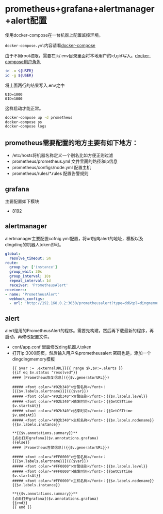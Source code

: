 # prometheus+grafana+alertmanager+alert配置

使用docker-compose在一台机器上配置监控环境。

`docker-compose.yml`内容请看[docker-compose](./docker-compose.yml)

由于不用root权限，需要在jk/.env目录里面将本地用户的id,gid写入。[docker-compose用户角色](https://jtreminio.com/blog/running-docker-containers-as-current-host-user/)

```bash
id -u ${USER}
id -g ${USER}
```

将上面两行的结果写入.env之中
```env
UID=1000
GID=1000
```

这样启动才能正常。

```bash
docker-compose up -d prometheus
docker-compose ps
docker-compose logs
```

## prometheus需要配置的地方主要有如下地方：

- /etc/hosts将机器名称定义一个别名比如方便正则过滤
- prometheus/prometheus.yml 文件里面的路径和ip信息
- prometheus/configs/node.yml 配置主机 
- prometheus/rules/*.rules 配置告警规则 

## grafana 
主要配置如下模块
- 8192


## alertmanager
alertmanager主要配置cofnig.yml配置，将url指向alert的地址，模板以及dingding的机器人token即可。

```yaml
global:
  resolve_timeout: 5m
route:
  group_by: ['instance']
  group_wait: 30s
  group_interval: 10s
  repeat_interval: 1d
  receiver: 'PrometheusAlert'
receivers:
- name: 'PrometheusAlert'
  webhook_configs:
  - url: 'http://192.168.0.2:3030/prometheusalert?type=dd&tpl=dingmemory&ddurl=https://oapi.dingtalk.com/robot/send?access_token=c19efffb6152017a9d6439cce707cb176041e862a8a20d8d76b1f8530646a91c'
```

## alert
alert是用的PrometheusAlert的程序。需要先构建，然后再下载最新的程序，再启动，再修改配置文件。

- conf/app.conf 里面修改ding机器人token
- 打开ip:3000网页，然后输入用户名prometheusalert 密码也是，添加一个dingdingmemory模板
    ```template
    {{ $var := .externalURL}}{{ range $k,$v:=.alerts }}
    {{if eq $v.status "resolved"}}
    #### [Prometheus恢复信息]({{$v.generatorURL}})

    ##### <font color="#02b340">告警名称</font>：[{{$v.labels.alertname}}]({{$var}})
    ##### <font color="#02b340">告警级别</font>：{{$v.labels.level}}
    ##### <font color="#02b340">触发时间</font>：{{GetCSTtime $v.startsAt}}
    ##### <font color="#02b340">结束时间</font>：{{GetCSTtime $v.endsAt}}
    ##### <font color="#02b340">主机名称</font>：{{$v.labels.nodename}} {{$v.labels.instance}}

    **{{$v.annotations.summary}}**
    [点击打开grafana]($v.annotations.grafana)
    {{else}}
    #### [Prometheus告警信息]({{$v.generatorURL}})

    ##### <font color="#FF0000">告警名称</font>：[{{$v.labels.alertname}}]({{$var}})
    ##### <font color="#FF0000">告警级别</font>：{{$v.labels.level}}
    ##### <font color="#FF0000">触发时间</font>：{{GetCSTtime $v.startsAt}}
    ##### <font color="#FF0000">主机名称</font>：{{$v.labels.nodename}} {{$v.labels.instance}}

    **{{$v.annotations.summary}}**
    [点击打开grafana]($v.annotations.grafana)
    {{end}}
    {{ end }}
    ```
